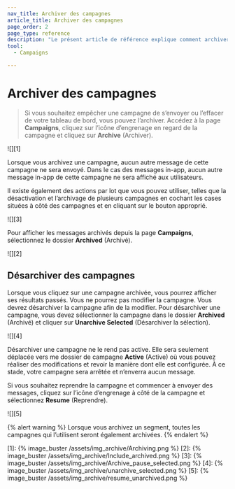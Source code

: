 ```yaml
---
nav_title: Archiver des campagnes
article_title: Archiver des campagnes
page_order: 2
page_type: reference
description: "Le présent article de référence explique comment archiver une campagne préexistante, les effets de l’archivage d’une campagne et comment relancer cette campagne si nécessaire."
tool:
  - Campaigns

---
```


# Archiver des campagnes

> Si vous souhaitez empêcher une campagne de s’envoyer ou l’effacer de votre tableau de bord, vous pouvez l’archiver. Accédez à la page **Campaigns**, cliquez sur l’icône d’engrenage en regard de la campagne et cliquez sur **Archive** (Archiver).

![][1]

Lorsque vous archivez une campagne, aucun autre message de cette campagne ne sera envoyé. Dans le cas des messages in-app, aucun autre message in-app de cette campagne ne sera affiché aux utilisateurs.

Il existe également des actions par lot que vous pouvez utiliser, telles que la désactivation et l’archivage de plusieurs campagnes en cochant les cases situées à côté des campagnes et en cliquant sur le bouton approprié.

![][3]

Pour afficher les messages archivés depuis la page **Campaigns**, sélectionnez le dossier **Archived** (Archivé).

![][2]

## Désarchiver des campagnes

Lorsque vous cliquez sur une campagne archivée, vous pourrez afficher ses résultats passés. Vous ne pourrez pas modifier la campagne. Vous devrez désarchiver la campagne afin de la modifier. Pour désarchiver une campagne, vous devez sélectionner la campagne dans le dossier **Archived** (Archivé) et cliquer sur **Unarchive Selected** (Désarchiver la sélection).

![][4]

Désarchiver une campagne ne le rend pas active. Elle sera seulement déplacée vers me dossier de campagne **Active** (Active) où vous pouvez réaliser des modifications et revoir la manière dont elle est configurée. À ce stade, votre campagne sera arrêtée et n’enverra aucun message. 

Si vous souhaitez reprendre la campagne et commencer à envoyer des messages, cliquez sur l’icône d’engrenage à côté de la campagne et sélectionnez **Resume** (Reprendre).

![][5]

{% alert warning %}
Lorsque vous archivez un segment, toutes les campagnes qui l’utilisent seront également archivées.
{% endalert %}

[1]: {% image_buster /assets/img_archive/Archiving.png %}
[2]: {% image_buster /assets/img_archive/Include_archived.png %}
[3]: {% image_buster /assets/img_archive/Archive_pause_selected.png %}
[4]: {% image_buster /assets/img_archive/unarchive_selected.png %}
[5]: {% image_buster /assets/img_archive/resume_unarchived.png %}
